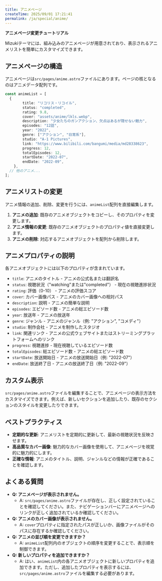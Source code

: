 ```yaml
---
title: アニメページ
createTime: 2025/09/01 17:21:41
permalink: /ja/special/anime/
---
```


**アニメページ変更チュートリアル**

Mizukiテーマには、組み込みのアニメページが用意されており、表示されるアニメリストを簡単にカスタマイズできます。

## アニメページの構造

アニメページは`src/pages/anime.astro`ファイルにあります。ページの核となるのはアニメデータ配列です。

```typescript
const animeList = [
  {
		title: "リコリス・リコイル",
		status: "completed",
		rating: 9.8,
		cover: "assets/anime/lkls.webp",
		description: "少女たちのガンアクション、欠点はあるが隠せない魅力",
		episodes: "12話",
		year: "2022",
		genre: ["アクション", "日常系"],
		studio: "A-1 Pictures",
		link: "https://www.bilibili.com/bangumi/media/md28338623",
		progress: 12,
		totalEpisodes: 12,
		startDate: "2022-07",
		endDate: "2022-09",
	},
  // 他のアニメ...
];
```

## アニメリストの変更

アニメ情報の追加、削除、変更を行うには、`animeList`配列を直接編集します。

1. **アニメの追加**: 既存のアニメオブジェクトをコピーし、そのプロパティを変更します。
2. **アニメ情報の変更**: 既存のアニメオブジェクトのプロパティ値を直接変更します。
3. **アニメの削除**: 対応するアニメオブジェクトを配列から削除します。

## アニメプロパティの説明

各アニメオブジェクトには以下のプロパティが含まれています。

- `title`: アニメのタイトル - アニメの公式名または翻訳名
- `status`: 視聴状況（"watching"または"completed"） - 現在の視聴進捗状況
- `rating`: 評価（0-10） - アニメの評価スコア
- `cover`: カバー画像パス - アニメのカバー画像への相対パス
- `description`: 説明 - アニメの簡単な説明
- `episodes`: エピソード数 - アニメの総エピソード数
- `year`: 放送年 - アニメの放送年
- `genre`: ジャンル - アニメのジャンル（例: "アクション", "コメディ"）
- `studio`: 制作会社 - アニメを制作したスタジオ
- `link`: 関連リンク - アニメの公式ウェブサイトまたはストリーミングプラットフォームへのリンク
- `progress`: 視聴進捗 - 現在視聴しているエピソード数
- `totalEpisodes`: 総エピソード数 - アニメの総エピソード数
- `startDate`: 放送開始日 - アニメの放送開始日（例: "2022-07"）
- `endDate`: 放送終了日 - アニメの放送終了日（例: "2022-09"）


## カスタム表示

`src/pages/anime.astro`ファイルを編集することで、アニメページの表示方法をカスタマイズできます。例えば、新しいセクションを追加したり、既存のセクションのスタイルを変更したりできます。

## ベストプラクティス

- **定期的な更新**: アニメリストを定期的に更新して、最新の視聴状況を反映させます。
- **高品質なカバー画像**: 魅力的なカバー画像を使用して、アニメページを視覚的に魅力的にします。
- **正確な情報**: アニメのタイトル、説明、ジャンルなどの情報が正確であることを確認します。

## よくある質問

- **Q: アニメページが表示されません。**
  - A: `src/pages/anime.astro`ファイルが存在し、正しく設定されていることを確認してください。また、ナビゲーションバーにアニメページへのリンクが正しく追加されているか確認してください。
- **Q: アニメのカバー画像が表示されません。**
  - A: `cover`プロパティに指定されたパスが正しいか、画像ファイルがそのパスに存在するか確認してください。
- **Q: アニメの並び順を変更できますか？**
  - A: `animeList`配列内のオブジェクトの順序を変更することで、表示順を制御できます。
- **Q: 新しいプロパティを追加できますか？**
  - A: はい、`animeList`内の各アニメオブジェクトに新しいプロパティを追加できます。ただし、追加したプロパティを表示するには、`src/pages/anime.astro`ファイルを編集する必要があります。

